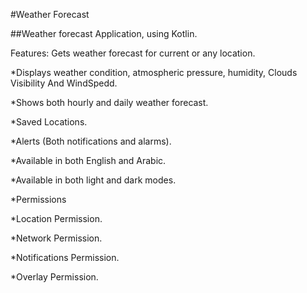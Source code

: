 #Weather Forecast

##Weather forecast Application, using Kotlin.

Features:
Gets weather forecast for current or any location.

*Displays weather condition, atmospheric pressure, humidity, Clouds Visibility And WindSpedd.

*Shows both hourly and daily weather forecast.

*Saved Locations.

*Alerts (Both notifications and alarms).

*Available in both English and Arabic.

*Available in both light and dark modes.

*Permissions

*Location Permission.

*Network Permission.

*Notifications Permission.

*Overlay Permission.
